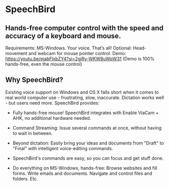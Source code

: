 # SpeechBird

## Hands-free computer control with the speed and accuracy of a keyboard and mouse.

Requirements: MS-Windows. Your voice. That’s all!
Optional: Head-movement and webcam for mouse pointer control.
Demo: https://youtu.be/ejabFlxbZY4?si=2gjRy-WKW8uWqW31
(Demo is 100% hands-free, even the mouse control) 

## Why SpeechBird?
Existing voice support on Windows and OS X falls short when it comes to real world computer use – frustrating, slow, inaccurate. Dictation works well - but users need more.
SpeechBird provides:
* Fully hands-free mouse! SpeechBird integrates with Enable ViaCam + AHK, no additional hardware needed.

* Command Streaming: Issue several commands at once, without having to wait in between.

* Beyond dictation: Easily bring your ideas and documents from "Draft" to "Final" with intelligent voice-editing commands.

* SpeechBird's commands are easy, so you can focus and get stuff done.

* Do everything on MS-Windows, hands-free: Browse websites and fill forms. Write emails and documents. Navigate and control files and folders. Etc.
